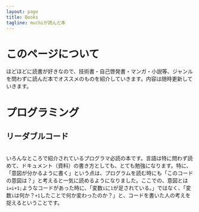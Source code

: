 ```yaml
---
layout: page
title: Books
tagline: muchiが読んだ本
---
```


# このページについて
ほどほどに読書が好きなので、技術書・自己啓発書・マンガ・小説等、ジャンルを問わずに読んだ本でオススメのものを紹介していきます。内容は随時更新していきます。

# プログラミング
## リーダブルコード
<a href="https://hb.afl.rakuten.co.jp/ichiba/15dc94a2.df197a46.15dc94a3.73224c68/_RTLink85445?pc=https%3A%2F%2Fproduct.rakuten.co.jp%2Fproduct%2F-%2F339a7319b996ac936cde6437db38fef5%2F&link_type=pict&ut=eyJwYWdlIjoiaXRlbSIsInR5cGUiOiJwaWN0Iiwic2l6ZSI6IjI0MHgyNDAiLCJuYW0iOjEsIm5hbXAiOiJyaWdodCIsImNvbSI6MSwiY29tcCI6ImRvd24iLCJwcmljZSI6MCwiYm9yIjoxLCJjb2wiOjEsImJidG4iOjEsInByb2QiOjEsImFtcCI6ZmFsc2V9" target="_blank" rel="nofollow sponsored noopener" style="word-wrap:break-word;"><img src="https://hbb.afl.rakuten.co.jp/hgb/37c120e6.4ca43b32.37c120e7.775cfe58/?me_id=1213310&item_id=15934325&pc=https%3A%2F%2Fthumbnail.image.rakuten.co.jp%2F%400_mall%2Fbook%2Fcabinet%2F5658%2F9784873115658_1_2.jpg%3F_ex%3D240x240&s=240x240&t=pict" border="0" style="margin:2px" alt="" title=""></a>

いろんなところで紹介されているプログラマ必読の本です。言語は特に問わず読めて、ドキュメント（資料）の書き方としても、とても勉強になります。特に、「意図が分かるように書く」という点は、プログラムを読む時にも「このコードの意図は？」と考えると一気に読めるようになりました。ここでの、意図とは```i=i+1;```ようなコードがあった時に、「変数```i```に```1```が足されている。」ではなく、「変数```i```は何か？```+1```したことで何か変わったのか？」と、コードを書いた人の考えを捉えるということです。

